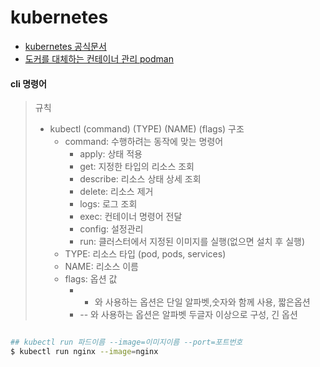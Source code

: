 # kubernetes

* [kubernetes 공식문서](https://kubernetes.io/ko/docs/home/)
* [도커를 대체하는 컨테이너 관리 podman](https://podman.io/)


#### cli 명령어
> 규칙
> * kubectl (command) (TYPE) (NAME) (flags) 구조
> 	* command: 수행하려는 동작에 맞는 명령어
> 		* apply: 상태 적용
> 		* get: 지정한 타입의 리소스 조회
> 		* describe: 리소스 상태 상세 조회
> 		* delete: 리소스 제거
> 		* logs: 로그 조회
> 		* exec: 컨테이너 명령어 전달
> 		* config: 설정관리
> 		* run: 클러스터에서 지정된 이미지를 실행(없으면 설치 후 실행)
> 	* TYPE: 리소스 타입 (pod, pods, services)
> 	* NAME: 리소스 이름
> 	* flags: 옵션 값
> 		* - 와 사용하는 옵션은 단일 알파벳,숫자와 함께 사용, 짧은옵션
> 		* -- 와 사용하는 옵션은 알파벳 두글자 이상으로 구성, 긴 옵션
```bash

## kubectl run 파드이름 --image=이미지이름 --port=포트번호
$ kubectl run nginx --image=nginx
```

